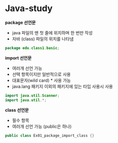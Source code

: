 # Java-study

**package 선언문**
- java 파일의 맨 첫 줄에 위치하며 한 번만 작성
- 자바 (class) 파일의 위치를 나타냄

```java
package edu.class1.basic;
```

**import 선언문**
- 여러개 선언 가능
- 선택 항목이지만 일반적으로 사용
- 대표문자(wild card) * 사용 가능
- java.lang 패키지 이외의 패키지에 있는 타입 사용시 사용
```java
import java.util.Scanner;
import java.util.*; 

```

**class 선언문** 
- 필수 항목
- 여러개 선언 가능 (public은 하나)
```java
public class Ex01_package_import_class {}
```
